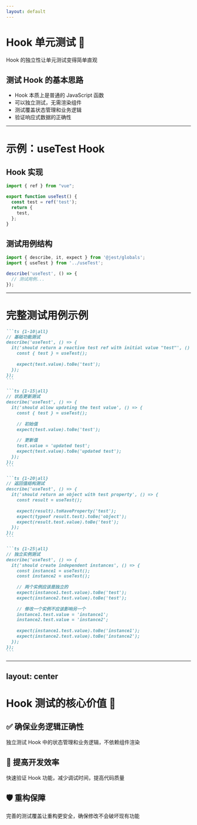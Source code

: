 ```yaml
---
layout: default
---
```


# Hook 单元测试 🧪

Hook 的独立性让单元测试变得简单直观

## 测试 Hook 的基本思路

<v-clicks>

- Hook 本质上是普通的 JavaScript 函数
- 可以独立测试，无需渲染组件
- 测试覆盖状态管理和业务逻辑  
- 验证响应式数据的正确性

</v-clicks>

---

# 示例：useTest Hook

<div class="grid grid-cols-2 gap-8">

<div>

## Hook 实现

```ts
import { ref } from "vue";

export function useTest() {
  const test = ref('test');
  return {
    test,
  };
}
```

</div>

<div>

## 测试用例结构

```ts
import { describe, it, expect } from '@jest/globals';
import { useTest } from '../useTest';

describe('useTest', () => {
  // 测试用例...
});
```

</div>

</div>

---

# 完整测试用例示例

````md magic-move {lines: true}
```ts {1-10|all}
// 基础功能测试
describe('useTest', () => {
  it('should return a reactive test ref with initial value "test"', () => {
    const { test } = useTest();
    
    expect(test.value).toBe('test');
  });
});
```

```ts {1-15|all}
// 状态更新测试
describe('useTest', () => {
  it('should allow updating the test value', () => {
    const { test } = useTest();
    
    // 初始值
    expect(test.value).toBe('test');
    
    // 更新值
    test.value = 'updated test';
    expect(test.value).toBe('updated test');
  });
});
```

```ts {1-20|all}
// 返回值结构测试
describe('useTest', () => {
  it('should return an object with test property', () => {
    const result = useTest();
    
    expect(result).toHaveProperty('test');
    expect(typeof result.test).toBe('object');
    expect(result.test.value).toBe('test');
  });
});
```

```ts {1-25|all}
// 独立实例测试
describe('useTest', () => {
  it('should create independent instances', () => {
    const instance1 = useTest();
    const instance2 = useTest();
    
    // 两个实例应该是独立的
    expect(instance1.test.value).toBe('test');
    expect(instance2.test.value).toBe('test');
    
    // 修改一个实例不应该影响另一个
    instance1.test.value = 'instance1';
    instance2.test.value = 'instance2';
    
    expect(instance1.test.value).toBe('instance1');
    expect(instance2.test.value).toBe('instance2');
  });
});
```
````

---
layout: center
---

# Hook 测试的核心价值 🎯

<div class="grid grid-cols-1 gap-6 mt-8">

<div class="p-6 bg-green-50 rounded-lg">

## ✅ 确保业务逻辑正确性
独立测试 Hook 中的状态管理和业务逻辑，不依赖组件渲染

</div>

<div class="p-6 bg-blue-50 rounded-lg">

## 🚀 提高开发效率  
快速验证 Hook 功能，减少调试时间，提高代码质量

</div>

<div class="p-6 bg-purple-50 rounded-lg">

## 🛡️ 重构保障
完善的测试覆盖让重构更安全，确保修改不会破坏现有功能

</div>

</div>
